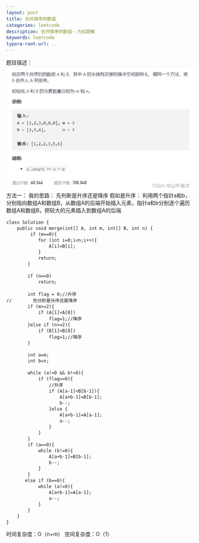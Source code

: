 ```yaml
---
layout: post
title: 合并排序的数组
categories: leetcode
description: 合并排序的数组--力扣题解
keywords: leetcode
typora-root-url: ..
---
```


﻿题目描述：
![在这里插入图片描述](/images/posts/Merge-Sorted-Arrays/8b9ef269384c4fccb61ddec155bce171.png)
方法一：
我的思路：
先判断是升序还是降序
假如是升序：
利用两个指针a和b，分别指向数组A和数组B，从数组A的后端开始插入元素，指针a和b分别逐个遍历数组A和数组B，把较大的元素插入到数组A的后端

```
class Solution {
    public void merge(int[] A, int m, int[] B, int n) {
         if (m==0){
            for (int i=0;i<n;i++){
                A[i]=B[i];
            }
            return;
        }

        if (n==0)
            return;

        int flag = 0;//升序
//        先分析是升序还是降序
        if (m>=2){
            if (A[1]<A[0])
                flag=1;//降序
        }else if (n>=2){
            if (B[1]<B[0])
                flag=1;//降序
        }

        int a=m;
        int b=n;

        while (a!=0 && b!=0){
            if (flag==0){
                //升序
                if (A[a-1]<B[b-1]){
                    A[a+b-1]=B[b-1];
                    b--;
                }else {
                    A[a+b-1]=A[a-1];
                    a--;
                }
            }
        }
        if (a==0){
            while (b!=0){
                A[a+b-1]=B[b-1];
                b--;
            }
        }
       else if (b==0){
            while (a!=0){
                A[a+b-1]=A[a-1];
                a--;
            }
        }
    }
}
```
时间复杂度：O（n+m）
空间复杂度：O（1）